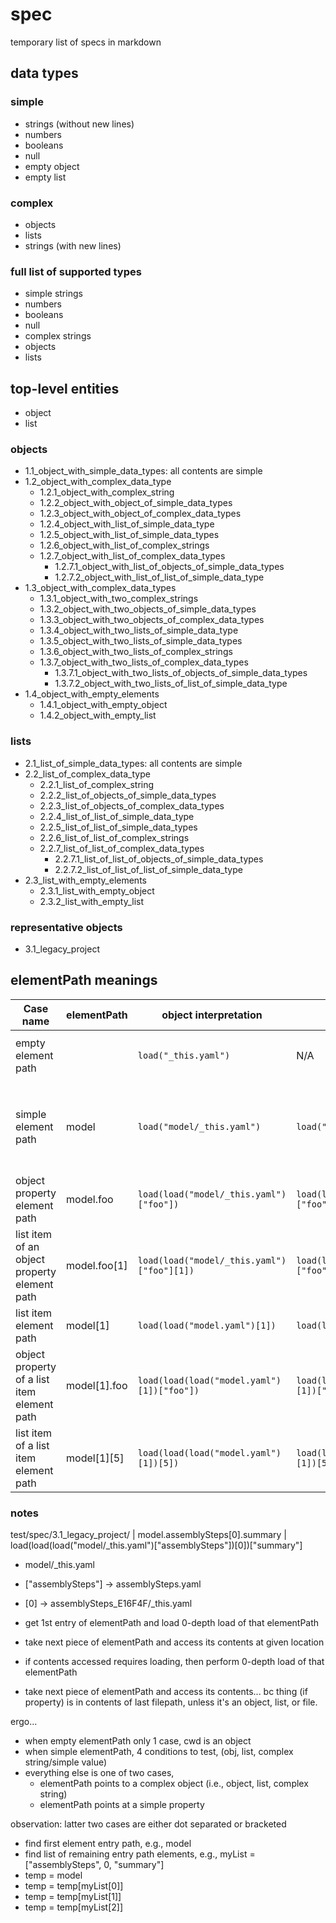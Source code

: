 # spec

temporary list of specs in markdown

## data types

### simple

- strings (without new lines)
- numbers
- booleans
- null
- empty object
- empty list

### complex

- objects
- lists
- strings (with new lines)

### full list of supported types

- simple strings
- numbers
- booleans
- null
- complex strings
- objects
- lists

## top-level entities

- object
- list

### objects

- 1.1_object_with_simple_data_types: all contents are simple
- 1.2_object_with_complex_data_type
  - 1.2.1_object_with_complex_string
  - 1.2.2_object_with_object_of_simple_data_types
  - 1.2.3_object_with_object_of_complex_data_types
  - 1.2.4_object_with_list_of_simple_data_type
  - 1.2.5_object_with_list_of_simple_data_types
  - 1.2.6_object_with_list_of_complex_strings
  - 1.2.7_object_with_list_of_complex_data_types
    - 1.2.7.1_object_with_list_of_objects_of_simple_data_types
    - 1.2.7.2_object_with_list_of_list_of_simple_data_type
- 1.3_object_with_complex_data_types
  - 1.3.1_object_with_two_complex_strings
  - 1.3.2_object_with_two_objects_of_simple_data_types
  - 1.3.3_object_with_two_objects_of_complex_data_types
  - 1.3.4_object_with_two_lists_of_simple_data_type
  - 1.3.5_object_with_two_lists_of_simple_data_types
  - 1.3.6_object_with_two_lists_of_complex_strings
  - 1.3.7_object_with_two_lists_of_complex_data_types
    - 1.3.7.1_object_with_two_lists_of_objects_of_simple_data_types
    - 1.3.7.2_object_with_two_lists_of_list_of_simple_data_type
- 1.4_object_with_empty_elements
  - 1.4.1_object_with_empty_object
  - 1.4.2_object_with_empty_list

### lists

- 2.1_list_of_simple_data_types: all contents are simple
- 2.2_list_of_complex_data_type
  - 2.2.1_list_of_complex_string
  - 2.2.2_list_of_objects_of_simple_data_types
  - 2.2.3_list_of_objects_of_complex_data_types
  - 2.2.4_list_of_list_of_simple_data_type
  - 2.2.5_list_of_list_of_simple_data_types
  - 2.2.6_list_of_list_of_complex_strings
  - 2.2.7_list_of_list_of_complex_data_types
    - 2.2.7.1_list_of_list_of_objects_of_simple_data_types
    - 2.2.7.2_list_of_list_of_list_of_simple_data_type
- 2.3_list_with_empty_elements
  - 2.3.1_list_with_empty_object
  - 2.3.2_list_with_empty_list

### representative objects

- 3.1_legacy_project

## elementPath meanings

| Case name                                    | elementPath  | object interpretation                      | list interpretation                        | complex string interpretation              | simple value interpretation          | comments                                                  |
| -------------------------------------------- | ------------ | ------------------------------------------ | ------------------------------------------ | ------------------------------------------ | ------------------------------------ | --------------------------------------------------------- |
| empty element path                           |              | `load("_this.yaml")`                       | N/A                                        | N/A                                        | N/A                                  | should error if no `_this.yaml` exists                    |
| simple element path                          | model        | `load("model/_this.yaml")`                 | `load("model.yaml")`                       | `load(load("_this.yaml").model)`           | `load("_this.yaml").model`           | need to verify file path to complex string content exists |
| object property element path                 | model.foo    | `load(load("model/_this.yaml")["foo"])`    | `load(load("model/_this.yaml")["foo"])`    | `load(load("model/_this.yaml")["foo"])`    | `load("model/_this.yaml")["foo"]`    |                                                           |
| list item of an object property element path | model.foo[1] | `load(load("model/_this.yaml")["foo"][1])` | `load(load("model/_this.yaml")["foo"][1])` | `load(load("model/_this.yaml")["foo"][1])` | `load("model/_this.yaml")["foo"][1]` | should error if no `_this.yaml` exists                    |
| list item element path                       | model[1]     | `load(load("model.yaml")[1])`              | `load(load("model.yaml")[1])`              | `load(load("model.yaml")[1])`              | `load("model.yaml")[1]`              |                                                           |
| object property of a list item element path  | model[1].foo | `load(load(load("model.yaml")[1])["foo"])` | `load(load(load("model.yaml")[1])["foo"])` | `load(load(load("model.yaml")[1])["foo"])` | `load(load("model.yaml")[1])["foo"]` | `model[1]` must be an object, error otherwise             |
| list item of a list item element path        | model[1][5]  | `load(load(load("model.yaml")[1])[5])`     | `load(load(load("model.yaml")[1])[5])`     | `load(load(load("model.yaml")[1])[5])`     | `load(load("model.yaml")[1])[5]`     | `model[1]` must be a list, error otherwise                |

### notes

test/spec/3.1_legacy_project/ | model.assemblySteps[0].summary | load(load(load("model/\_this.yaml")["assemblySteps"])[0])["summary"]

- model/\_this.yaml
- ["assemblySteps"] -> assemblySteps.yaml
- [0] -> assemblySteps_E16F4F/\_this.yaml

- get 1st entry of elementPath and load 0-depth load of that elementPath
- take next piece of elementPath and access its contents at given location
- if contents accessed requires loading, then perform 0-depth load of that elementPath
- take next piece of elementPath and access its contents... bc thing (if property) is in contents of last filepath, unless it's an object, list, or file.

ergo...

- when empty elementPath only 1 case, cwd is an object
- when simple elementPath, 4 conditions to test, (obj, list, complex string/simple value)
- everything else is one of two cases,
  - elementPath points to a complex object (i.e., object, list, complex string)
  - elementPath points at a simple property

observation: latter two cases are either dot separated or bracketed

- find first element entry path, e.g., model
- find list of remaining entry path elements, e.g., myList = ["assemblySteps", 0, "summary"]
- temp = model
- temp = temp[myList[0]]
- temp = temp[myList[1]]
- temp = temp[myList[2]]
